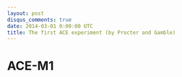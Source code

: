 ```yaml
---
layout: post
disqus_comments: true
date: 2014-03-01 0:00:00 UTC
title: The first ACE experiment (by Procter and Gamble)
---
```


# ACE-M1


